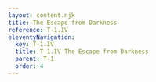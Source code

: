 ```yaml
---
layout: content.njk
title: The Escape from Darkness
reference: T-1.IV
eleventyNavigation:
  key: T-1.IV
  title: T-1.IV The Escape from Darkness
  parent: T-1
  order: 4
---
```

